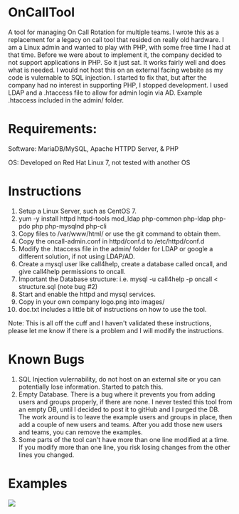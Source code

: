 # OnCallTool
A tool for managing On Call Rotation for multiple teams. I wrote this as a replacement for a legacy on call tool that resided on really old hardware. I am a Linux admin and wanted to play with PHP, with some free time I had at that time. Before we were about to implement it, the company decided to not support applications in PHP. So it just sat. It works fairly well and does what is needed. I would not host this on an external facing website as my code is vulernable to SQL injection. I started to fix that, but after the company had no interest in supporting PHP, I stopped development. I used LDAP and a .htaccess file to allow for admin login via AD. Example .htaccess included in the admin/ folder.

# Requirements:
Software: MariaDB/MySQL, Apache HTTPD Server, & PHP

OS: Developed on Red Hat Linux 7, not tested with another OS

# Instructions
1) Setup a Linux Server, such as CentOS 7.
2) yum -y install httpd httpd-tools mod_ldap php-common php-ldap php-pdo php php-mysqlnd php-cli
3) Copy files to /var/www/html/ or use the git command to obtain them.
4) Copy the oncall-admin.conf in httpd/conf.d to /etc/httpd/conf.d
5) Modify the .htaccess file in the admin/ folder for LDAP or google a different solution, if not using LDAP/AD.
6) Create a mysql user like call4help, create a database called oncall, and give call4help permissions to oncall.
7) Important the Database structure: i.e. mysql -u call4help -p oncall < structure.sql (note bug  #2)
8) Start and enable the httpd and mysql services.
9) Copy in your own company logo.png into images/
10) doc.txt includes a little bit of instructions on how to use the tool.


Note: This is all off the cuff and I haven't validated these instructions, please let me know if there is a problem and I will modify the instructions.


# Known Bugs
1) SQL Injection vulernability, do not host on an external site or you can potentially lose information. Started to patch this.
2) Empty Database. There is a bug where it prevents you from adding users and groups properly, if there are none. I never tested this tool from an empty DB, until I decided to post it to gitHub and I purged the DB. The work around is to leave the example users and groups in place, then add a couple of new users and teams. After you add those new users and teams, you can remove the examples. 
3) Some parts of the tool can't have more than one line modified at a time. If you modify more than one line, you risk losing changes from the other lines you changed.

# Examples

<img src="../../images/oncallScreen.PNG">

